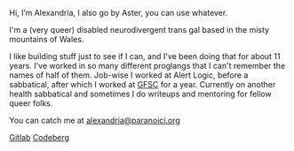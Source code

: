 Hi, I’m Alexandria, I also go by Aster, you can use whatever.

I'm a (very queer) disabled neurodivergent trans gal based in the misty mountains of Wales.

I like building stuff just to see if I can, and I've been doing that for about 11 years. I've worked in so many different proglangs that I can't remember the names of half of them. Job-wise I worked at Alert Logic, before a sabbatical, after which I worked at [GFSC](https://gfsc.studio) for a year. Currently on another health sabbatical and sometimes I do writeups and mentoring for fellow queer folks.

You can catch me at alexandria@paranoici.org

[Gitlab](https://gitlab.com/users/lispwitch/projects)
[Codeberg](https://codeberg.org/lexiwitch)
<!---
alexandria-gfsc/alexandria-gfsc is a ✨ special ✨ repository because its `README.md` (this file) appears on your GitHub profile.
You can click the Preview link to take a look at your changes.
--->
